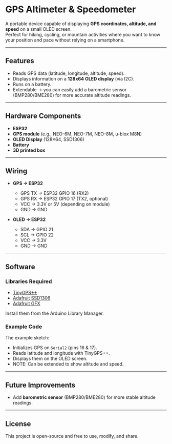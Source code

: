 # GPS Altimeter & Speedometer

A portable device capable of displaying **GPS coordinates, altitude, and speed** on a small OLED screen.  
Perfect for hiking, cycling, or mountain activities where you want to know your position and pace without relying on a smartphone.

---

## Features
- Reads GPS data (latitude, longitude, altitude, speed).
- Displays information on a **128x64 OLED display** (via I2C).
- Runs on a battery.
- Extendable -> you can easily add a barometric sensor (BMP280/BME280) for more accurate altitude readings.

---

## Hardware Components
- **ESP32**
- **GPS module** (e.g., NEO-6M, NEO-7M, NEO-8M, u-blox M8N)  
- **OLED Display** (128×64, SSD1306)  
- **Battery**
- **3D printed box**  

---

## Wiring
- **GPS → ESP32**  
  - GPS TX → ESP32 GPIO 16 (RX2)  
  - GPS RX → ESP32 GPIO 17 (TX2, optional)  
  - VCC → 3.3V or 5V (depending on module)  
  - GND → GND  

- **OLED → ESP32**  
  - SDA → GPIO 21  
  - SCL → GPIO 22  
  - VCC → 3.3V  
  - GND → GND  

---

## Software
### Libraries Required
- [TinyGPS++](https://github.com/mikalhart/TinyGPSPlus)  
- [Adafruit SSD1306](https://github.com/adafruit/Adafruit_SSD1306)  
- [Adafruit GFX](https://github.com/adafruit/Adafruit-GFX-Library)  

Install them from the Arduino Library Manager.

### Example Code
The example sketch:  
- Initializes GPS on `Serial2` (pins 16 & 17).  
- Reads latitude and longitude with TinyGPS++.  
- Displays them on the OLED screen.  
- NOTE: Can be extended to show altitude and speed.  

---

## Future Improvements
- Add **barometric sensor** (BMP280/BME280) for more stable altitude readings.

---

## License
This project is open-source and free to use, modify, and share.  
